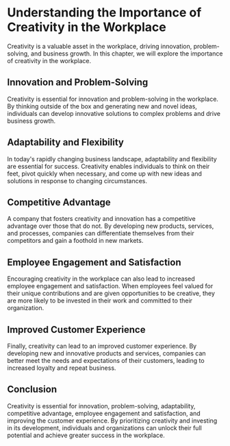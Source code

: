 Understanding the Importance of Creativity in the Workplace
====================================================================================

Creativity is a valuable asset in the workplace, driving innovation, problem-solving, and business growth. In this chapter, we will explore the importance of creativity in the workplace.

Innovation and Problem-Solving
------------------------------

Creativity is essential for innovation and problem-solving in the workplace. By thinking outside of the box and generating new and novel ideas, individuals can develop innovative solutions to complex problems and drive business growth.

Adaptability and Flexibility
----------------------------

In today's rapidly changing business landscape, adaptability and flexibility are essential for success. Creativity enables individuals to think on their feet, pivot quickly when necessary, and come up with new ideas and solutions in response to changing circumstances.

Competitive Advantage
---------------------

A company that fosters creativity and innovation has a competitive advantage over those that do not. By developing new products, services, and processes, companies can differentiate themselves from their competitors and gain a foothold in new markets.

Employee Engagement and Satisfaction
------------------------------------

Encouraging creativity in the workplace can also lead to increased employee engagement and satisfaction. When employees feel valued for their unique contributions and are given opportunities to be creative, they are more likely to be invested in their work and committed to their organization.

Improved Customer Experience
----------------------------

Finally, creativity can lead to an improved customer experience. By developing new and innovative products and services, companies can better meet the needs and expectations of their customers, leading to increased loyalty and repeat business.

Conclusion
----------

Creativity is essential for innovation, problem-solving, adaptability, competitive advantage, employee engagement and satisfaction, and improving the customer experience. By prioritizing creativity and investing in its development, individuals and organizations can unlock their full potential and achieve greater success in the workplace.
